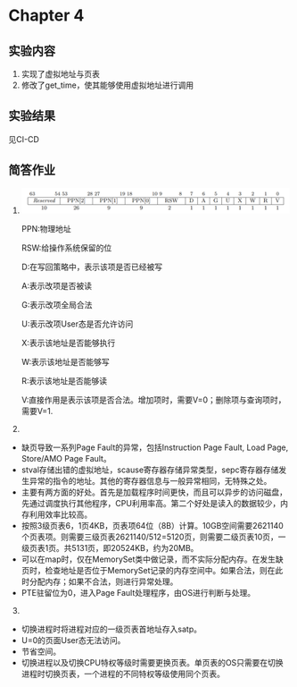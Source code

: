# Chapter 4
## 实验内容
1. 实现了虚拟地址与页表
2. 修改了get_time，使其能够使用虚拟地址进行调用
## 实验结果
见CI-CD
## 简答作业
1. ![](lab4_1.png)

	PPN:物理地址

	RSW:给操作系统保留的位

	D:在写回策略中，表示该项是否已经被写

	A:表示改项是否被读

	G:表示改项全局合法

	U:表示改项User态是否允许访问

	X:表示该地址是否能够执行

	W:表示该地址是否能够写

	R:表示该地址是否能够读

	V:直接作用是表示该项是否合法。增加项时，需要V=0；删除项与查询项时，需要V=1.
2. 
- 缺页导致一系列Page Fault的异常，包括Instruction Page Fault, Load Page, Store/AMO Page Fault。
- stval存储出错的虚拟地址，scause寄存器存储异常类型，sepc寄存器存储发生异常的指令的地址。其他的寄存器信息与一般异常相同，无特殊之处。
- 主要有两方面的好处。首先是加载程序时间更快，而且可以异步的访问磁盘，先通过调度执行其他程序，CPU利用率高。第二个好处是读入的数据较少，内存利用效率比较高。
- 按照3级页表6，1页4KB，页表项64位（8B）计算。10GB空间需要2621140个页表项。则需要三级页表2621140/512=5120页，则需要二级页表10页，一级页表1页。共5131页，即20524KB，约为20MB。
- 可以在map时，仅在MemorySet类中做记录，而不实际分配内存。在发生缺页时，检查地址是否位于MemorySet记录的内存空间中。如果合法，则在此时分配内存；如果不合法，则进行异常处理。
- PTE驻留位为0，进入Page Fault处理程序，由OS进行判断与处理。

3. 
- 切换进程时将进程对应的一级页表首地址存入satp。
- U=0的页面User态无法访问。
- 节省空间。
- 切换进程以及切换CPU特权等级时需要更换页表。单页表的OS只需要在切换进程时切换页表，一个进程的不同特权等级使用同个页表。